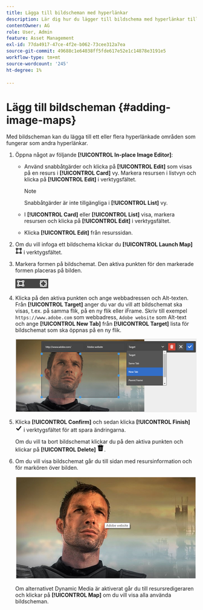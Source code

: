 ```yaml
---
title: Lägga till bildscheman med hyperlänkar
description: Lär dig hur du lägger till bildschema med hyperlänkar till en bild.
contentOwner: AG
role: User, Admin
feature: Asset Management
exl-id: 77da4917-47ce-4f2e-b062-73cee312a7ea
source-git-commit: 49688c1e64038ff5fde617e52e1c14878e3191e5
workflow-type: tm+mt
source-wordcount: '245'
ht-degree: 1%

---
```


# Lägg till bildscheman {#adding-image-maps}

Med bildscheman kan du lägga till ett eller flera hyperlänkade områden som fungerar som andra hyperlänkar.

1. Öppna något av följande **[!UICONTROL In-place Image Editor]**:

   * Använd snabbåtgärder och klicka på **[!UICONTROL Edit]** som visas på en resurs i **[!UICONTROL Card]** vy. Markera resursen i listvyn och klicka på **[!UICONTROL Edit]** i verktygsfältet.

     >[!NOTE]
     >
     >Snabbåtgärder är inte tillgängliga i **[!UICONTROL List]** vy.

   * I **[!UICONTROL Card]** eller **[!UICONTROL List]** visa, markera resursen och klicka på **[!UICONTROL Edit]** i verktygsfältet.
   * Klicka **[!UICONTROL Edit]** från resurssidan.

1. Om du vill infoga ett bildschema klickar du **[!UICONTROL Launch Map]** ![bildschema](assets/do-not-localize/image-map-icon.png) i verktygsfältet.
1. Markera formen på bildschemat. Den aktiva punkten för den markerade formen placeras på bilden.

   ![chlimage_1-422](assets/chlimage_1-422.png)

1. Klicka på den aktiva punkten och ange webbadressen och Alt-texten. Från **[!UICONTROL Target]** anger du var du vill att bildschemat ska visas, t.ex. på samma flik, på en ny flik eller iFrame. Skriv till exempel `https://www.adobe.com` som webbadress, `Adobe website` som Alt-text och ange **[!UICONTROL New Tab]** från **[!UICONTROL Target]** lista för bildschemat som ska öppnas på en ny flik.

   ![chlimage_1-423](assets/chlimage_1-423.png)

1. Klicka **[!UICONTROL Confirm]** och sedan klicka **[!UICONTROL Finish]** ![markera kontroll klar](assets/do-not-localize/check-ok-done-icon.png) i verktygsfältet för att spara ändringarna.

   Om du vill ta bort bildschemat klickar du på den aktiva punkten och klickar på **[!UICONTROL Delete]** ![delete](assets/do-not-localize/delete-solid-line.png).

1. Om du vill visa bildschemat går du till sidan med resursinformation och för markören över bilden.

   ![chlimage_1-426](assets/chlimage_1-426.png)

   Om alternativet Dynamic Media är aktiverat går du till resursredigeraren och klickar på **[!UICONTROL Map]** om du vill visa alla använda bildscheman.
